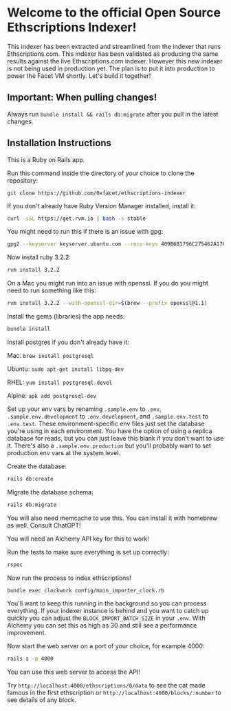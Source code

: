 # Welcome to the official Open Source Ethscriptions Indexer!

This indexer has been extracted and streamlined from the indexer that runs Ethscriptions.com. This indexer has been validated as producing the same results against the live Ethscriptions.com indexer. However this new indexer is not being used in production yet. The plan is to put it into production to power the Facet VM shortly. Let's build it together!

## Important: When pulling changes!

Always run `bundle install && rails db:migrate` after you pull in the latest changes.

## Installation Instructions

This is a Ruby on Rails app.

Run this command inside the directory of your choice to clone the repository:

```!bash
git clone https://github.com/0xfacet/ethscriptions-indexer
```

If you don't already have Ruby Version Manager installed, install it:

```bash
curl -sSL https://get.rvm.io | bash -s stable
```

You might need to run this if there is an issue with gpg:

```bash
gpg2 --keyserver keyserver.ubuntu.com --recv-keys 409B6B1796C275462A1703113804BB82D39DC0E3 7D2BAF1CF37B13E2069D6956105BD0E739499BDB
```

Now install ruby 3.2.2:

```bash
rvm install 3.2.2
```

On a Mac you might run into an issue with openssl. If you do you might need to run something like this:

```bash
rvm install 3.2.2 --with-openssl-dir=$(brew --prefix openssl@1.1)
```

Install the gems (libraries) the app needs:

```bash
bundle install
```

Install postgres if you don't already have it:

Mac: `brew install postgresql`

Ubuntu: `sudo apt-get install libpq-dev`

RHEL: `yum install postgresql-devel`

Alpine: `apk add postgresql-dev`

Set up your env vars by renaming `.sample.env` to `.env`, `.sample.env.development` to `.env.development`, and `.sample.env.test` to `.env.test`. These environment-specific env files just set the database you're using in each environment. You have the option of using a replica database for reads, but you can just leave this blank if you don't want to use it. There's also a `.sample.env.production` but you'll probably want to set production env vars at the system level.

Create the database:

```bash
rails db:create
```

Migrate the database schema:

```bash
rails db:migrate
```

You will also need memcache to use this. You can install it with homebrew as well. Consult ChatGPT!

You will need an Alchemy API key for this to work!

Run the tests to make sure everything is set up correctly:

```bash
rspec
```

Now run the process to index ethscriptions!

```bash
bundle exec clockwork config/main_importer_clock.rb
```

You'll want to keep this running in the background so you can process everything. If your indexer instance is behind and you want to catch up quickly you can adjust the `BLOCK_IMPORT_BATCH_SIZE` in your `.env`. With Alchemy you can set this as high as 30 and still see a performance improvement.

Now start the web server on a port of your choice, for example 4000:

```bash
rails s -p 4000
```

You can use this web server to access the API!

Try `http://localhost:4000/ethscriptions/0/data` to see the cat made famous in the first ethscription or `http://localhost:4000/blocks/:number` to see details of any block.
